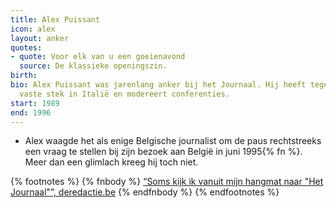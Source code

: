 ```yaml
---
title: Alex Puissant
icon: alex
layout: anker
quotes:
- quote: Voor elk van u een goeienavond
  source: De klassieke openingszin.
birth:
bio: Alex Puissant was jarenlang anker bij het Journaal. Hij heeft tegenwoordig een
  vaste stek in Italië en modereert conferenties.
start: 1989
end: 1996
---
```


* Alex waagde het als enige Belgische journalist om de paus rechtstreeks een vraag te stellen bij zijn bezoek  aan België in juni 1995{% fn %}. Meer dan een glimlach kreeg hij toch niet.

{% footnotes %}
{% fnbody %}
<a href="http://deredactie.be/cm/vrtnieuws/binnenland/Hoezouhetnogzijnmet/1.2409458
" target="_blank">“Soms kijk ik vanuit mijn hangmat naar "Het Journaal"”, deredactie.be</a>
{% endfnbody %}
{% endfootnotes %}
